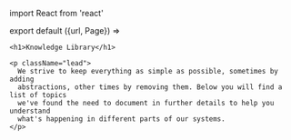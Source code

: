 import React from 'react'

export default ({url, Page}) =>
  <Page url={url} weight={100} name="Knowledge Library" collapse>

    <h1>Knowledge Library</h1>

    <p className="lead">
      We strive to keep everything as simple as possible, sometimes by adding
      abstractions, other times by removing them. Below you will find a list of topics
      we've found the need to document in further details to help you understand
      what's happening in different parts of our systems.
    </p>

  </Page>
